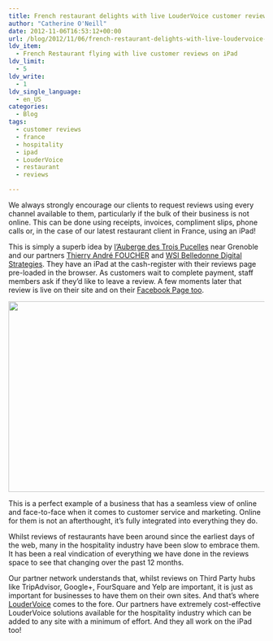 ```yaml
---
title: French restaurant delights with live LouderVoice customer reviews on iPad
author: "Catherine O'Neill"
date: 2012-11-06T16:53:12+00:00
url: /blog/2012/11/06/french-restaurant-delights-with-live-loudervoice-customer-reviews-on-ipad/
ldv_item:
  - French Restaurant flying with live customer reviews on iPad
ldv_limit:
  - 5
ldv_write:
  - 1
ldv_single_language:
  - en_US
categories:
  - Blog
tags:
  - customer reviews
  - france
  - hospitality
  - ipad
  - LouderVoice
  - restaurant
  - reviews

---
```

We always strongly encourage our clients to request reviews using every channel available to them, particularly if the bulk of their business is not online. This can be done using receipts, invoices, compliment slips, phone calls or, in the case of our latest restaurant client in France, using an iPad!

This is simply a superb idea by [l&#8217;Auberge des Trois Pucelles][1] near Grenoble and our partners [Thierry André FOUCHER][2] and [WSI Belledonne Digital Strategies][3]. They have an iPad at the cash-register with their reviews page pre-loaded in the browser. As customers wait to complete payment, staff members ask if they&#8217;d like to leave a review. A few moments later that review is live on their site and on their [Facebook Page too][4].

<p style="text-align: center;">
  <a href="http://www.auberge-des-trois-pucelles.fr/avis-clients/"><img class="aligncenter  wp-image-2866" title="auberge" src="http://www.loudervoice.com/wp-content/uploads/2012/11/auberge.png" alt="" width="538" height="375" srcset="/wp-content/uploads/2012/11/auberge.png 768w, /wp-content/uploads/2012/11/auberge-300x209.png 300w" sizes="(max-width: 538px) 100vw, 538px" /></a>
</p>

This is a perfect example of a business that has a seamless view of online and face-to-face when it comes to customer service and marketing. Online for them is not an afterthought, it&#8217;s fully integrated into everything they do.

Whilst reviews of restaurants have been around since the earliest days of the web, many in the hospitality industry have been slow to embrace them. It has been a real vindication of everything we have done in the reviews space to see that changing over the past 12 months.

Our partner network understands that, whilst reviews on Third Party hubs like TripAdvisor, Google+, FourSquare and Yelp are important, it is just as important for businesses to have them on their own sites. And that&#8217;s where [LouderVoice][5] comes to the fore. Our partners have extremely cost-effective LouderVoice solutions available for the hospitality industry which can be added to any site with a minimum of effort. And they all work on the iPad too!

 [1]: http://www.auberge-des-trois-pucelles.fr/avis-clients/
 [2]: http://wsiclarinet.com/
 [3]: http://www.wsibds.com/
 [4]: https://www.facebook.com/AubergeDesTroisPucelles/app_149134505160557
 [5]: http://www.loudervoice.com/